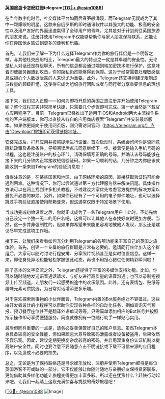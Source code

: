 **英国旅游卡怎麽註冊telegram[[TG💪+ @esim1088](https://t.me/s/esim1088)]**

在当今数字化时代，社交媒体平台如雨后春笋般涌现，而Telegram无疑成为了其中一颗耀眼的明星。这款来自俄罗斯的即时通讯软件以其强大的功能、极高的安全性以及用户友好的界面迅速赢得了全球用户的青睐。尤其是对于计划前往英国旅游的朋友来说，注册并使用Telegram不仅能够帮助你与家人朋友保持联系，还能让你在异国他乡感受到更多的便利和乐趣。

首先，让我们来了解一下为什么选择Telegram作为你的旅行伴侣是一个明智之举。与其他社交应用相比，Telegram最大的特点之一就是其卓越的安全性。无论是私人对话还是群组聊天，所有的信息都会通过端到端加密技术进行保护，这意味着即使服务器遭到攻击，你的隐私仍然能够得到保障。这对于经常需要处理敏感信息或担心个人数据泄露的人来说尤为重要。此外，Telegram还支持创建无限制成员数量的超级群组，这使得它成为组织旅行团队或者与同行者分享重要信息的理想工具。

接下来，我们进入正题——如何为即将开启的英国之旅注册并开始使用Telegram呢？整个过程其实非常简单快捷，只需要几个步骤即可完成。第一步当然是下载官方应用程序了。目前，Telegram已经推出了适用于iOS和Android两大主流操作系统的客户端版本，你可以直接从各自的应用商店搜索“Telegram”并安装最新版本。如果你更倾向于使用网页版，则只需访问官网（https://telegram.org/）点击“Download”按钮即可获得链接地址。

安装完成后，打开应用并按照提示进行设置。首次启动时，系统会询问你是否同意隐私政策及条款条件，仔细阅读后点击同意继续下一步。接着便是输入手机号码的过程，这也是注册账户的核心环节。请确保填写正确的号码，并确认该号码能够在接下来的几分钟内正常接收短信验证码。如果一切顺利的话，几分钟之内你应该就能收到一条来自Telegram的验证消息啦！

值得注意的是，在某些国家和地区，由于网络环境的原因，直接获取验证码可能会遇到困难。这种情况下，你可以尝试通过第三方代理服务器来解决问题。具体操作方法可以在网上找到许多相关教程，不过建议大家优先考虑官方提供的解决方案以避免不必要的麻烦。另外，如果你已经有了一个可用的电子邮件地址，也可以选择跳过手机验证直接使用邮箱登录，但这通常仅限于特定场景下使用。

当成功完成初始设置之后，你就正式成为了一名Telegram用户！此时，不妨先给自己设定一个独一无二的用户名吧，这样可以让其他人在查找好友时更加方便。当然，这一步并非强制性的，但如果你希望未来能更容易地被他人发现，那么还是建议尽早完成这项工作哦。

接下来，让我们来看看如何充分利用Telegram的各项功能来丰富自己的英国之旅体验。首先，创建一个专属的旅行群聊是非常有必要的。邀请同行伙伴加入这个群组后，大家可以随时讨论行程安排、分享照片视频甚至是实时位置信息。这样一来，即便身处异地也能轻松掌握彼此动态，再也不用担心错过任何精彩瞬间啦！

除了基本的文字交流之外，Telegram还提供了丰富的多媒体支持功能。比如，你可以随时随地发送语音通话请求，与好友进行高质量的语音沟通；也可以录制短视频上传至频道，让朋友们一起感受旅途中的欢乐氛围。此外，还有表情包、贴纸等趣味元素可供挑选，为日常对话增添更多乐趣。

对于喜欢探索新事物的小伙伴而言，Telegram内置的Bot服务绝对不容错过。这些由开发者设计的小程序可以帮助你实现各种各样的自动化任务，例如查询天气预报、预订餐厅座位甚至是翻译外语单词等等。只需简单添加相应的Bot账号并按照指示操作即可享受便捷服务，简直就像拥有一位随行助手一样贴心实用。

最后但同样重要的一点是，请务必妥善保管好自己的账户信息。虽然Telegram本身具备较高的安全性能，但如果疏忽大意导致密码泄露或者设备被盗用，后果依然不容乐观。因此，建议定期更换复杂度较高的密码，并启用双重身份认证机制以提高账户安全性。同时也要注意不要随意点击不明链接或下载不可信来源的应用程序，以免造成不必要的损失。

总之，无论是为了保持联络还是寻求娱乐放松，注册并使用Telegram都将是每位英国游客不可或缺的一部分。它不仅能够让你随时随地与亲朋好友保持紧密联系，更能借助其多样化功能让旅程变得更加丰富多彩。所以还在犹豫什么？赶快行动起来吧，让我们一起踏上这段充满惊喜与挑战的奇妙旅程吧！

[[TG💪+ @esim1088](https://t.me/s/esim1088) ![Image](https://i.postimg.cc/4NQfJmqS/Snipaste-2025-05-13-00-14-12.png)]